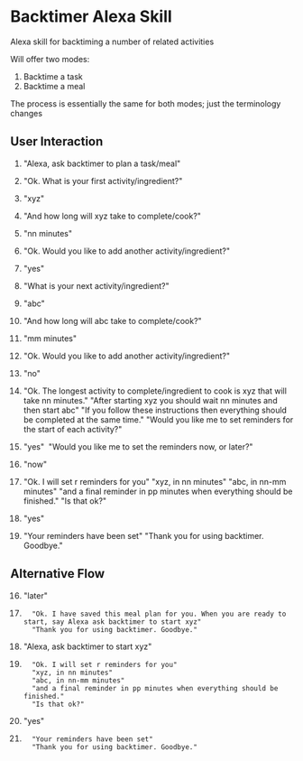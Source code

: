 # Backtimer Alexa Skill
Alexa skill for backtiming a number of related activities

Will offer two modes:

1. Backtime a task 
2. Backtime a meal

The process is essentially the same for both modes; just the terminology changes

## User Interaction

1. "Alexa, ask backtimer to plan a task/meal"

2. "Ok. What is your first activity/ingredient?"

3. "xyz"

4. "And how long will xyz take to complete/cook?"

5. "nn minutes"

6. "Ok. Would you like to add another activity/ingredient?"

7. "yes" 

8. "What is your next activity/ingredient?"

9. "abc"

10. "And how long will abc take to complete/cook?"

11. "mm minutes"

12. "Ok. Would you like to add another activity/ingredient?"

13. "no"

14. "Ok. The longest activity to complete/ingredient to cook is xyz that will take nn minutes."
    "After starting xyz you should wait nn minutes and then start abc"
    "If you follow these instructions then everything should be completed at the same time."
    "Would you like me to set reminders for the start of each activity?"

15. "yes"
    ​     "Would you like me to set the reminders now, or later?"

16. "now"

17. "Ok. I will set r reminders for you"
    "xyz, in nn minutes"
    "abc, in nn-mm minutes"
	"and a final reminder in pp minutes when everything should be finished."
    "Is that ok?"

18. "yes"

19. "Your reminders have been set"
    "Thank you for using backtimer. Goodbye."

## Alternative Flow

16.  "later"
17.       "Ok. I have saved this meal plan for you. When you are ready to start, say Alexa ask backtimer to start xyz"
          "Thank you for using backtimer. Goodbye."
18.  "Alexa, ask backtimer to start xyz"
17.       "Ok. I will set r reminders for you"
          "xyz, in nn minutes"
          "abc, in nn-mm minutes"
          "and a final reminder in pp minutes when everything should be finished."
          "Is that ok?"
18.  "yes"
19.       "Your reminders have been set"
          "Thank you for using backtimer. Goodbye."


